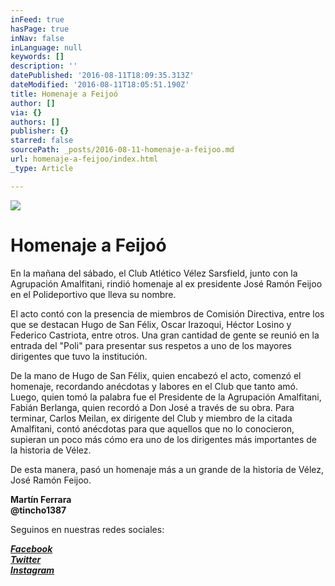 ```yaml
---
inFeed: true
hasPage: true
inNav: false
inLanguage: null
keywords: []
description: ''
datePublished: '2016-08-11T18:09:35.313Z'
dateModified: '2016-08-11T18:05:51.190Z'
title: Homenaje a Feijoó
author: []
via: {}
authors: []
publisher: {}
starred: false
sourcePath: _posts/2016-08-11-homenaje-a-feijoo.md
url: homenaje-a-feijoo/index.html
_type: Article

---
```

![](https://the-grid-user-content.s3-us-west-2.amazonaws.com/c199a32e-52f1-44fb-a6bb-f2aa743f4fc9.jpg)

# Homenaje a Feijoó

En la mañana del sábado, el Club Atlético Vélez Sarsfield, junto con la Agrupación Amalfitani, rindió homenaje al ex presidente José Ramón Feijoo en el Polideportivo que lleva su nombre. 

El acto contó con la presencia de miembros de Comisión Directiva, entre los que se destacan Hugo de San Félix, Oscar Irazoqui, Héctor Losino y Federico Castriota, entre otros. Una gran cantidad de gente se reunió en la entrada del "Poli" para presentar sus respetos a uno de los mayores dirigentes que tuvo la institución.

De la mano de Hugo de San Félix, quien encabezó el acto, comenzó el homenaje, recordando anécdotas y labores en el Club que tanto amó. Luego, quien tomó la palabra fue el Presidente de la Agrupación Amalfitani, Fabián Berlanga, quien recordó a Don José a través de su obra. Para terminar, Carlos Meilan, ex dirigente del Club y miembro de la citada Amalfitani, contó anécdotas para que aquellos que no lo conocieron, supieran un poco más cómo era uno de los dirigentes más importantes de la historia de Vélez.

De esta manera, pasó un homenaje más a un grande de la historia de Vélez, José Ramón Feijoo.

**Martín Ferrara**  
**@tincho1387**

Seguinos en nuestras redes sociales:

_**[Facebook][0]**_  
_**[Twitter][1]**_  
_**[Instagram][2]**_

[0]: https://www.facebook.com/pasionfortineraoficial/
[1]: https://twitter.com/PasionFortinera
[2]: https://www.instagram.com/pasionfortinera/